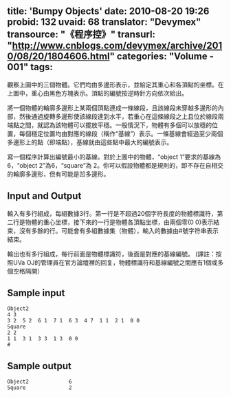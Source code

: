 title: 'Bumpy Objects'
date: 2010-08-20 19:26
probid: 132
uvaid: 68
translator: "Devymex"
transource: "《程序控》"
transurl: "http://www.cnblogs.com/devymex/archive/2010/08/20/1804606.html"
categories: "Volume - 001"
tags:
---

觀察上圖中的三個物體。它們均由多邊形表示，並給定其重心和各頂點的坐標。在上圖中，重心由黑色方塊表示。頂點的編號按逆時針方向依次給出。

將一個物體的輪廓多邊形上某兩個頂點連成一條線段，且該線段未穿越多邊形的內部，然後通過旋轉多邊形使該線段達到水平，若重心在這條線段之上且位於線段兩端點之間，就認為該物體可以擺放平穩。一般情況下，物體有多個可以放穩的位置，每個穩定位置均由對應的線段（稱作“基線”）表示。一條基線會經過至少兩個多邊形上的點（即端點），基線就由這些點中最大的編號表示。

寫一個程序計算出編號最小的基線。對於上圖中的物體，“object 1”要求的基線為 6，“object 2”為6，“square”為 2。你可以假設物體都是規則的，即不存在自相交的輪廓多邊形，但有可能是凹多邊形。

<!-- more -->

## Input and Output ##

輸入有多行組成，每組數據3行。第一行是不超過20個字符長度的物體標識符，第二行是物體的重心坐標，接下來的一行是物體各頂點坐標，由兩個零(0 0)表示結束，沒有多餘的行。可能會有多組數據集（物體），輸入的數據由#號字符串表示結束。

輸出也有多行組成，每行前面是物體標識符，後面是對應的基線編號。 (譯註：按照UVa OJ的管理員在官方論壇裡的回复，物體標識符和基線編號之間應有1個或多個空格隔開）

## Sample input ##

	Object2
	4 3
	3 2  5 2  6 1  7 1  6 3  4 7  1 1  2 1  0 0
	Square
	2 2
	1 1  3 1  3 3  1 3  0 0
	#
 
## Sample output ##

	Object2             6
	Square              2